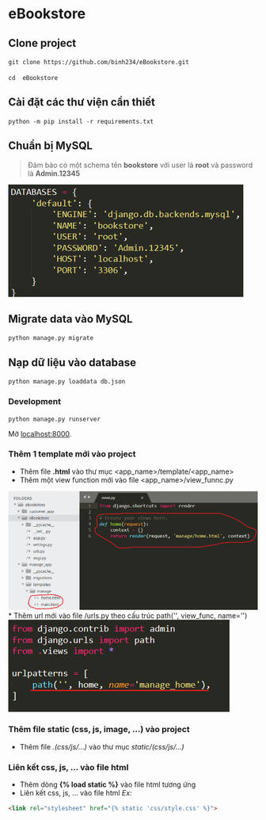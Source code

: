# eBookstore

## Clone project
```
git clone https://github.com/binh234/eBookstore.git

cd  eBookstore
```

## Cài đặt các thư viện cần thiết
```
python -m pip install -r requirements.txt
```

## Chuẩn bị MySQL
> Đảm bảo có một schema tên **bookstore** với user là **root** và password là **Admin.12345**
<img src="./screenshots/database.png">

## Migrate data vào MySQL
```
python manage.py migrate
```

## Nạp dữ liệu vào database
```
python manage.py loaddata db.json
```

### Development
```
python manage.py runserver
```
Mở [localhost:8000](http://localhost:8000).

### Thêm 1 template mới vào project
* Thêm file **.html** vào thư mục <app_name>/template/<app_name>
* Thêm một view function mới vào file <app_name>/view_funnc.py
<img src="./screenshots/view_func.png">
* Thêm url mới vào file <app_name>/urls.py theo cấu trúc path('<url_path>', view_func, name='<url_name>')
<img src="./screenshots/url.png">

### Thêm file static (css, js, image, ...) vào project
* Thêm file *.(css/js/...)* vào thư mục *static/(css/js/...)*

### Liên kết css, js, ... vào file html
* Thêm dòng **{% load static %}** vào file html tương ứng
* Liên kết css, js, ... vào file html
*Ex:* 
```html
<link rel="stylesheet" href="{% static 'css/style.css' %}">
```

